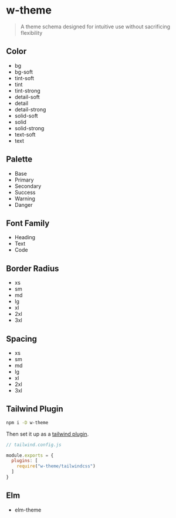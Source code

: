 # w-theme

> A theme schema designed for intuitive use without sacrificing flexibility

## Color

- bg
- bg-soft
- tint-soft
- tint
- tint-strong
- detail-soft
- detail
- detail-strong
- solid-soft
- solid
- solid-strong
- text-soft
- text

## Palette

- Base
- Primary
- Secondary
- Success
- Warning
- Danger

## Font Family

- Heading
- Text
- Code

## Border Radius

- xs
- sm
- md
- lg
- xl
- 2xl
- 3xl

## Spacing

- xs
- sm
- md
- lg
- xl
- 2xl
- 3xl

## Tailwind Plugin

```bash
npm i -D w-theme
```

Then set it up as a [tailwind plugin](https://tailwindcss.com/docs/plugins).

```js
// tailwind.config.js

module.exports = {
  plugins: [
    require("w-theme/tailwindcss")
  ]
}
```


## Elm

- elm-theme

